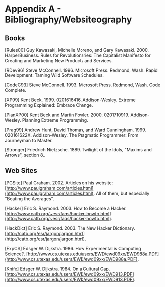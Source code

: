 # Appendix A - Bibliography/Websiteography

## Books

[Rules00] Guy Kawasaki, Michelle Moreno, and Gary Kawasaki. 2000. HarperBusiness. Rules for Revolutionaries: The Capitalist Manifesto for Creating and Marketing New Products and Services.

[RDev96] Steve McConnell. 1996. Microsoft Press. Redmond, Wash. Rapid Development: Taming Wild Software Schedules.

[CodeC93] Steve McConnell. 1993. Microsoft Press. Redmond, Wash. Code Complete.

[XP99] Kent Beck. 1999. 0201616416. Addison-Wesley. Extreme Programming Explained: Embrace Change.

[PlanXP00] Kent Beck and Martin Fowler. 2000. 0201710919. Addison-Wesley. Planning Extreme Programming.

[Prag99] Andrew Hunt, David Thomas, and Ward Cunningham. 1999. 020161622X. Addison-Wesley. The Pragmatic Programmer: From Journeyman to Master.

[Stronger] Friedrich Nietzsche. 1889. Twilight of the Idols, "Maxims and Arrows", section 8..

## Web Sites

[PGSite] Paul Graham. 2002. Articles on his website: [http://www.paulgraham.com/articles.html](http://www.paulgraham.com/articles.html). All of them, but especially "Beating the Averages".

[Hacker] Eric S. Raymond. 2003. How to Become a Hacker. [http://www.catb.org/~esr/faqs/hacker-howto.html](http://www.catb.org/~esr/faqs/hacker-howto.html).

[HackDict] Eric S. Raymond. 2003. The New Hacker Dictionary. [http://catb.org/esr/jargon/jargon.html](http://catb.org/esr/jargon/jargon.html).

[ExpCS] Edsger W. Dijkstra. 1986. How Experimental is Computing Science?. [http://www.cs.utexas.edu/users/EWD/ewd09xx/EWD988a.PDF](http://www.cs.utexas.edu/users/EWD/ewd09xx/EWD988a.PDF).

[Knife] Edsger W. Dijkstra. 1984. On a Cultural Gap. [http://www.cs.utexas.edu/users/EWD/ewd09xx/EWD913.PDF](http://www.cs.utexas.edu/users/EWD/ewd09xx/EWD913.PDF).
